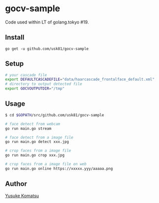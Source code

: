 # gocv-sample

Code used within LT of golang.tokyo #19.

## Install

```
go get -u github.com/usk81/gocv-sample
```

## Setup

```bash
# your cascade file
export DEFAULTCASCADEFILE="data/haarcascade_frontalface_default.xml"
# directory to output detected file
export GOCVOUTPUTDIR="/tmp"
```

## Usage

```bash
$ cd $GOPATH/src/github.com/usk81/gocv-sample

# face detect from webcam
go run main.go stream

# face detect from a image file
go run main.go detect xxx.jpg

# crop faces from a image file
go run main.go crop xxx.jpg

# crop faces from a image file on web
go run main.go online https://xxxxx.yyy/aaaaa.png
```

## Author

[Yusuke Komatsu](https://github.com/usk81)
